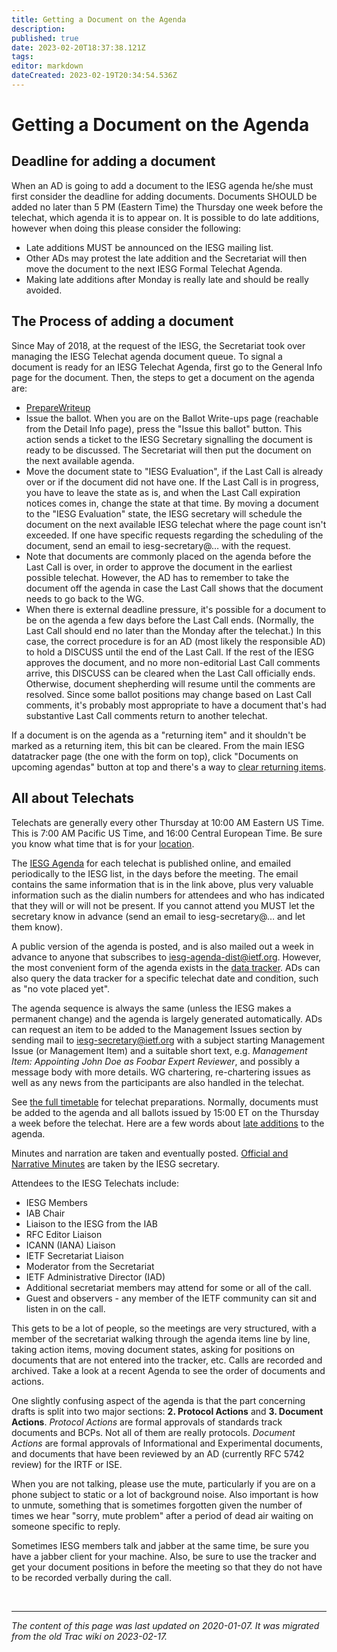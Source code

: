 ```yaml
---
title: Getting a Document on the Agenda
description: 
published: true
date: 2023-02-20T18:37:38.121Z
tags: 
editor: markdown
dateCreated: 2023-02-19T20:34:54.536Z
---
```


# Getting a Document on the Agenda
## Deadline for adding a document

When an AD is going to add a document to the IESG agenda he/she must first consider the deadline for adding documents. Documents SHOULD be added no later than 5 PM (Eastern Time) the Thursday one week before the telechat, which agenda it is to appear on. It is possible to do late additions, however when doing this please consider the following:

 -   Late additions MUST be announced on the IESG mailing list.
 -   Other ADs may protest the late addition and the Secretariat will then move the document to the next IESG Formal Telechat Agenda.
 -   Making late additions after Monday is really late and should be really avoided. 

## The Process of adding a document

Since May of 2018, at the request of the IESG, the Secretariat took over managing the IESG Telechat agenda document queue. To signal a document is ready for an IESG Telechat Agenda, first go to the General Info page for the document. Then, the steps to get a document on the agenda are:

  -  [PrepareWriteup](/group/iesg/preparewriteup)
  -  Issue the ballot. When you are on the Ballot Write-ups page (reachable from the Detail Info page), press the "Issue this ballot" button. This action sends a ticket to the IESG Secretary signalling the document is ready to be discussed. The Secretariat will then put the document on the next available agenda.
  -  Move the document state to "IESG Evaluation", if the Last Call is already over or if the document did not have one. If the Last Call is in progress, you have to leave the state as is, and when the Last Call expiration notices comes in, change the state at that time. By moving a document to the "IESG Evaluation" state, the IESG secretary will schedule the document on the next available IESG telechat where the page count isn't exceeded. If one have specific requests regarding the scheduling of the document, send an email to iesg-secretary@… with the request.
  -  Note that documents are commonly placed on the agenda before the Last Call is over, in order to approve the document in the earliest possible telechat. However, the AD has to remember to take the document off the agenda in case the Last Call shows that the document needs to go back to the WG.
  -  When there is external deadline pressure, it's possible for a document to be on the agenda a few days before the Last Call ends. (Normally, the Last Call should end no later than the Monday after the telechat.) In this case, the correct procedure is for an AD (most likely the responsible AD) to hold a DISCUSS until the end of the Last Call. If the rest of the IESG approves the document, and no more non-editorial Last Call comments arrive, this DISCUSS can be cleared when the Last Call officially ends. Otherwise, document shepherding will resume until the comments are resolved. Since some ballot positions may change based on Last Call comments, it's probably most appropriate to have a document that's had substantive Last Call comments return to another telechat. 

If a document is on the agenda as a "returning item" and it shouldn't be marked as a returning item, this bit can be cleared. From the main IESG datatracker page (the one with the form on top), click "Documents on upcoming agendas" button at top and there's a way to [clear returning items](/group/iesg/clearreturning).

## All about Telechats

Telechats are generally every other Thursday at 10:00 AM Eastern US Time. This is 7:00 AM Pacific US Time, and 16:00 Central European Time. Be sure you know what time that is for your [location](http://www.timeanddate.com/worldclock/fixedtime.html?month=2&day=2&year=2006&hour=11&min=30&sec=0&p1=263).

The [IESG Agenda](https://datatracker.ietf.org/iesg/agenda/) for each telechat is published online, and emailed periodically to the IESG list, in the days before the meeting. The email contains the same information that is in the link above, plus very valuable information such as the dialin numbers for attendees and who has indicated that they will or will not be present. If you cannot attend you MUST let the secretary know in advance (send an email to iesg-secretary@… and let them know).

A public version of the agenda is posted, and is also mailed out a week in advance to anyone that subscribes to [iesg-agenda-dist@ietf.org](https://www1.ietf.org/mailman/listinfo/iesg-agenda-dist). However, the most convenient form of the agenda exists in the [data tracker](https://datatracker.ietf.org/iesg/agenda/). ADs can also query the data tracker for a specific telechat date and condition, such as "no vote placed yet".

The agenda sequence is always the same (unless the IESG makes a permanent change) and the agenda is largely generated automatically. ADs can request an item to be added to the Management Issues section by sending mail to iesg-secretary@ietf.org with a subject starting Management Issue (or Management Item) and a suitable short text, e.g. *Management Item: Appointing John Doe as Foobar Expert Reviewer*, and possibly a message body with more details. WG chartering, re-chartering issues as well as any news from the participants are also handled in the telechat.

See [the full timetable](https://www6.ietf.org/IESG/internal/TIMETABLE.txt) for telechat preparations. Normally, documents must be added to the agenda and all ballots issued by 15:00 ET on the Thursday a week before the telechat. Here are a few words about [late additions](/group/iesg/lateadditions) to the agenda.

Minutes and narration are taken and eventually posted. [Official and Narrative Minutes](https://www.ietf.org/about/groups/iesg/minutes/) are taken by the IESG secretary.

Attendees to the IESG Telechats include:

 -   IESG Members
 -   IAB Chair
 -   Liaison to the IESG from the IAB
 -   RFC Editor Liaison
 -   ICANN (IANA) Liaison
 -   IETF Secretariat Liaison
 -   Moderator from the Secretariat
 -   IETF Administrative Director (IAD)
 -   Additional secretariat members may attend for some or all of the call.
 -   Guest and observers - any member of the IETF community can sit and listen in on the call.

This gets to be a lot of people, so the meetings are very structured, with a member of the secretariat walking through the agenda items line by line, taking action items, moving document states, asking for positions on documents that are not entered into the tracker, etc. Calls are recorded and archived. Take a look at a recent Agenda to see the order of documents and actions.

One slightly confusing aspect of the agenda is that the part concerning drafts is split into two major sections: **2. Protocol Actions** and **3. Document Actions**. *Protocol Actions* are formal approvals of standards track documents and BCPs. Not all of them are really protocols. *Document Actions* are formal approvals of Informational and Experimental documents, and documents that have been reviewed by an AD (currently RFC 5742 review) for the IRTF or ISE.

When you are not talking, please use the mute, particularly if you are on a phone subject to static or a lot of background noise. Also important is how to unmute, something that is sometimes forgotten given the number of times we hear "sorry, mute problem" after a period of dead air waiting on someone specific to reply.

Sometimes IESG members talk and jabber at the same time, be sure you have a jabber client for your machine. Also, be sure to use the tracker and get your document positions in before the meeting so that they do not have to be recorded verbally during the call.

&nbsp;
&nbsp;
&nbsp;

---

*The content of this page was last updated on 2020-01-07. It was migrated from the old Trac wiki on 2023-02-17.*
